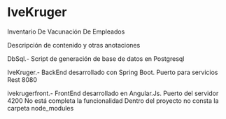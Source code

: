 # IveKruger
 Inventario De Vacunación De Empleados

Descripción de contenido y otras anotaciones

DbSql.- Script de generación de base de datos en Postgresql

IveKruger.- BackEnd desarrollado con Spring Boot. Puerto para servicios Rest 8080

ivekrugerfront.- FrontEnd desarrollado en Angular.Js. Puerto del servidor 4200
  No está completa la funcionalidad
  Dentro del proyecto no consta la carpeta node_modules
  
